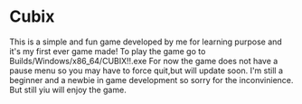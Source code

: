 # Cubix
This is a simple and fun game developed by me for learning purpose and it's my first ever game made!
To play the game go to Builds/Windows/x86_64/CUBIX!!.exe
For now the game does not have a pause menu so you may have to force quit,but will update soon.
I'm still a beginner and a newbie in game development so sorry for the inconvinience.
But still yiu will enjoy the game.
